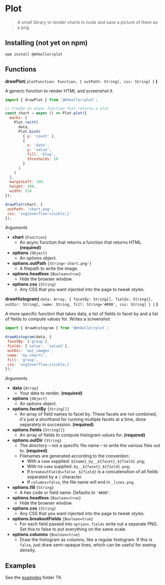 Plot
===

> A small library to render charts in node and save a picture of them as a png

## Installing (not yet on npm)

```
npm install @mhkeller/plot
```

## Functions

**drawPlot(** `plotFunction: Function, { outPath: String[, css: String] }` **)**

A generic function to render HTML and screenshot it. 

```js
import { drawPlot } from '@mhkeller/plot`;

// Create an async function that returns a plot
const chart = async () => Plot.plot({
  marks: [
    Plot.rectY(
      data, 
      Plot.binX(
        { y: 'count' }, 
        {
          x: 'date', 
          y: 'value', 
          fill: 'blue', 
          thresholds: 10
        }
      )
    )
  ], 
  marginLeft: 100, 
  height: 200,
  width: 554
});

drawPlot(chart, { 
 outPath: 'chart.png',
 css: 'svg{overflow:visible;}' 
});
```

*Arguments*

* **chart** `{Function}`
  * An async function that returns a function that returns HTML. **(required)**
* **options** `{Object}`
  * An options object.
* **options.outPath** `{String='chart.png'}`
  * A filepath to write the image.
* **options.headless** `{Boolean=true}`
  * Hide the browser window.
* **options.css** `{String}`
  * Any CSS that you want injected into the page to tweak styles.

**drawHistogram(** `data: Array, { facetBy: String[], fields: String{}, outDir: String[, name: String, fill: String='#000', css: String] } }` **)**

A more specific function that takes data, a list of fields to facet by and a list of fields to compute values for. Writes a screenshot.

```js
import { drawHistogram } from '@mhkeller/plot`;

drawHistogram(data, { 
 facetBy: ['group'], 
 fields: ['value', 'value2'], 
 outDir: 'out_images', 
 name: 'my-charts', 
 fill: 'group', 
 css: 'svg{overflow:visible;}' 
});
```

*Arguments*

* **data** `{Array}`
  * Your data to render. **(required)**
* **options** `{Object}`
  * An options object.
* **options.facetBy** `{String[]}`
  * An array of field names to facet by. These facets are not combined, it's just a shorthand for running multiple facets at a time, done separately in succession. **(required)**
* **options.fields** `{String[]}`
  * An array of fields to compute histogram values for. **(required)**
* **options.outDir** `{String}`
  * The *directory* – not a specific file name – to write the various files out to. **(required)**
  * Filenames are generated according to the convention: 
    * With a `name` supplied: `${name}_by__${facet}_${field}.png`;
    * With no `name` supplied: `by__${facet}_${field}.png`;
    * If `breakoutFields=false` `_${field}` is a concatenation of all fields separated by a `|` character.
    * If `columns=false`, the file name will end in `_lines.png`.
* **options.fill** `{String}`
  * A hex code or field name. Defaults to `'#000'`.
* **options.headless** `{Boolean=true}`
  * Hide the browser window.
* **options.css** `{String}`
  * Any CSS that you want injected into the page to tweak styles.
* **options.breakoutFields** `{Boolean=true}`
  * For each field passed into `options.fields` write out a separate PNG. Set this to false to put everything on the same scale.
* **options.columns** `{Boolean=true}`
  * Draw the histogram as columns, like a regular histogram. If this is `false`, just draw semi-opaque lines, which can be useful for seeing density.
  
## Examples

See the [examples](./examples/) folder TK.
